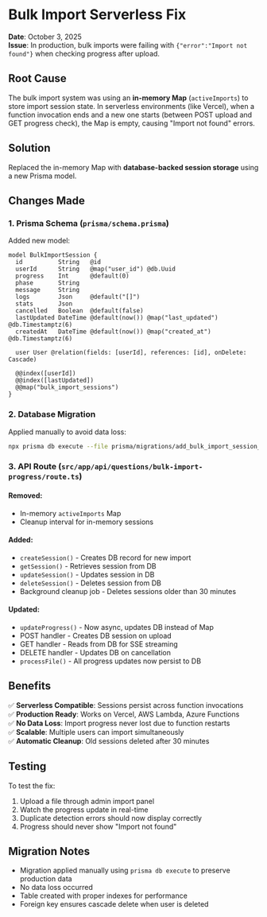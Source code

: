 # Bulk Import Serverless Fix

**Date**: October 3, 2025  
**Issue**: In production, bulk imports were failing with `{"error":"Import not found"}` when checking progress after upload.

## Root Cause

The bulk import system was using an **in-memory Map** (`activeImports`) to store import session state. In serverless environments (like Vercel), when a function invocation ends and a new one starts (between POST upload and GET progress check), the Map is empty, causing "Import not found" errors.

## Solution

Replaced the in-memory Map with **database-backed session storage** using a new Prisma model.

## Changes Made

### 1. Prisma Schema (`prisma/schema.prisma`)

Added new model:
```prisma
model BulkImportSession {
  id          String   @id
  userId      String   @map("user_id") @db.Uuid
  progress    Int      @default(0)
  phase       String
  message     String
  logs        Json     @default("[]")
  stats       Json
  cancelled   Boolean  @default(false)
  lastUpdated DateTime @default(now()) @map("last_updated") @db.Timestamptz(6)
  createdAt   DateTime @default(now()) @map("created_at") @db.Timestamptz(6)

  user User @relation(fields: [userId], references: [id], onDelete: Cascade)

  @@index([userId])
  @@index([lastUpdated])
  @@map("bulk_import_sessions")
}
```

### 2. Database Migration

Applied manually to avoid data loss:
```bash
npx prisma db execute --file prisma/migrations/add_bulk_import_session_manual/migration.sql
```

### 3. API Route (`src/app/api/questions/bulk-import-progress/route.ts`)

#### Removed:
- In-memory `activeImports` Map
- Cleanup interval for in-memory sessions

#### Added:
- `createSession()` - Creates DB record for new import
- `getSession()` - Retrieves session from DB
- `updateSession()` - Updates session in DB
- `deleteSession()` - Deletes session from DB
- Background cleanup job - Deletes sessions older than 30 minutes

#### Updated:
- `updateProgress()` - Now async, updates DB instead of Map
- POST handler - Creates DB session on upload
- GET handler - Reads from DB for SSE streaming
- DELETE handler - Updates DB on cancellation
- `processFile()` - All progress updates now persist to DB

## Benefits

✅ **Serverless Compatible**: Sessions persist across function invocations  
✅ **Production Ready**: Works on Vercel, AWS Lambda, Azure Functions  
✅ **No Data Loss**: Import progress never lost due to function restarts  
✅ **Scalable**: Multiple users can import simultaneously  
✅ **Automatic Cleanup**: Old sessions deleted after 30 minutes  

## Testing

To test the fix:
1. Upload a file through admin import panel
2. Watch the progress update in real-time
3. Duplicate detection errors should now display correctly
4. Progress should never show "Import not found"

## Migration Notes

- Migration applied manually using `prisma db execute` to preserve production data
- No data loss occurred
- Table created with proper indexes for performance
- Foreign key ensures cascade delete when user is deleted
